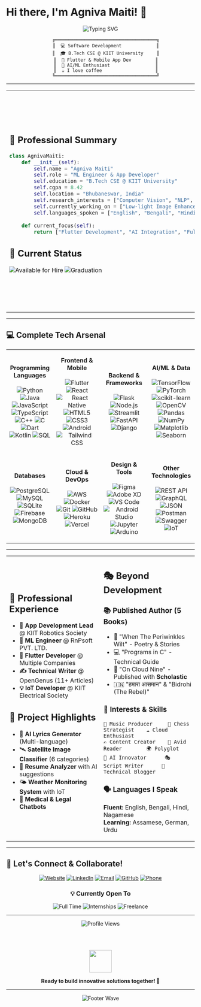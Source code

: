 # Hi there, I'm Agniva Maiti! 👋

<div align="center">
  <img src="https://readme-typing-svg.herokuapp.com?font=Fira+Code&size=30&duration=3000&pause=1000&color=36BCF7&center=true&vCenter=true&width=600&lines=Full+Stack+Developer;ML+Engineer+%26+App+Developer;Building+Amazing+Applications;Always+Learning%2C+Always+Growing" alt="Typing SVG" />
</div>

<div align="center">
  
```ascii
    ╔══════════════════════════════════════╗
    ║  💻 Software Development             ║
    ║  🎓 B.Tech CSE @ KIIT University     ║
    ║  📱 Flutter & Mobile App Dev         ║
    ║  🤖 AI/ML Enthusiast                 ║
    ║  ☕ I love coffee                    ║
    ╚══════════════════════════════════════╝
```

</div>

---

<table>
<tr>
<td width="50%">

## 💼 Professional Summary
```python
class AgnivaMaiti:
    def __init__(self):
        self.name = "Agniva Maiti"
        self.role = "ML Engineer & App Developer"
        self.education = "B.Tech CSE @ KIIT University"
        self.cgpa = 8.42
        self.location = "Bhubaneswar, India"
        self.research_interests = ["Computer Vision", "NLP", "Deep Learning"]
        self.currently_working_on = ["Low-light Image Enhancement", "AI Chatbots"]
        self.languages_spoken = ["English", "Bengali", "Hindi", "Nagamese", "Assamese"]
        
    def current_focus(self):
        return ["Flutter Development", "AI Integration", "Full Stack"]
```

## 🎯 Current Status
![Available for Hire](https://img.shields.io/badge/Status-Available%20for%20Hire-brightgreen?style=for-the-badge)
![Graduation](https://img.shields.io/badge/Graduation-May%202026-blue?style=for-the-badge&logo=calendar)

</td>
<td width="50%">

## 📊 GitHub Analytics
<div align="center">
  <img src="https://github-readme-stats.vercel.app/api/top-langs/?username=AgnivaMaiti&layout=compact&langs_count=8&theme=tokyonight&hide_border=true"/>
</div>

## 🏆 Key Achievements
- 📱 **10+ Mobile Applications** built with Flutter
- 🤖 **AI Chatbots** for legal and medical domains
- 📄 **11 Technical Articles** published
- 📚 **5 Books Published** including with Scholastic
- 🏢 **Multiple Internships** at top companies

</td>
</tr>
</table>

---

## 💻 Complete Tech Arsenal

<div align="center">

<table>
<tr>
<td align="center" width="25%">

**Programming Languages**
<br><br>
![Python](https://img.shields.io/badge/Python-3776ab?style=flat-square&logo=python&logoColor=white)
![Java](https://img.shields.io/badge/Java-007396?style=flat-square&logo=java&logoColor=white)
![JavaScript](https://img.shields.io/badge/JavaScript-f7df1e?style=flat-square&logo=javascript&logoColor=black)
![TypeScript](https://img.shields.io/badge/TypeScript-3178c6?style=flat-square&logo=typescript&logoColor=white)
![C++](https://img.shields.io/badge/C++-00599c?style=flat-square&logo=cplusplus&logoColor=white)
![C](https://img.shields.io/badge/C-a8b9cc?style=flat-square&logo=c&logoColor=black)
![Dart](https://img.shields.io/badge/Dart-0175c2?style=flat-square&logo=dart&logoColor=white)
![Kotlin](https://img.shields.io/badge/Kotlin-0095d5?style=flat-square&logo=kotlin&logoColor=white)
![SQL](https://img.shields.io/badge/SQL-336791?style=flat-square&logo=postgresql&logoColor=white)

</td>
<td align="center" width="25%">

**Frontend & Mobile**
<br><br>
![Flutter](https://img.shields.io/badge/Flutter-02569b?style=flat-square&logo=flutter&logoColor=white)
![React](https://img.shields.io/badge/React-61dafb?style=flat-square&logo=react&logoColor=black)
![React Native](https://img.shields.io/badge/React_Native-20232a?style=flat-square&logo=react&logoColor=61dafb)
![HTML5](https://img.shields.io/badge/HTML5-e34f26?style=flat-square&logo=html5&logoColor=white)
![CSS3](https://img.shields.io/badge/CSS3-1572b6?style=flat-square&logo=css3&logoColor=white)
![Android](https://img.shields.io/badge/Android-3ddc84?style=flat-square&logo=android&logoColor=white)
![Tailwind CSS](https://img.shields.io/badge/Tailwind_CSS-38b2ac?style=flat-square&logo=tailwind-css&logoColor=white)

</td>
<td align="center" width="25%">

**Backend & Frameworks**
<br><br>
![Flask](https://img.shields.io/badge/Flask-000000?style=flat-square&logo=flask&logoColor=white)
![Node.js](https://img.shields.io/badge/Node.js-339933?style=flat-square&logo=nodedotjs&logoColor=white)
![Streamlit](https://img.shields.io/badge/Streamlit-ff4b4b?style=flat-square&logo=streamlit&logoColor=white)
![FastAPI](https://img.shields.io/badge/FastAPI-009688?style=flat-square&logo=fastapi&logoColor=white)
![Django](https://img.shields.io/badge/Django-092e20?style=flat-square&logo=django&logoColor=white)

</td>
<td align="center" width="25%">

**AI/ML & Data**
<br><br>
![TensorFlow](https://img.shields.io/badge/TensorFlow-ff6f00?style=flat-square&logo=tensorflow&logoColor=white)
![PyTorch](https://img.shields.io/badge/PyTorch-ee4c2c?style=flat-square&logo=pytorch&logoColor=white)
![scikit-learn](https://img.shields.io/badge/scikit--learn-f7931e?style=flat-square&logo=scikit-learn&logoColor=white)
![OpenCV](https://img.shields.io/badge/OpenCV-5c3ee8?style=flat-square&logo=opencv&logoColor=white)
![Pandas](https://img.shields.io/badge/Pandas-150458?style=flat-square&logo=pandas&logoColor=white)
![NumPy](https://img.shields.io/badge/NumPy-013243?style=flat-square&logo=numpy&logoColor=white)
![Matplotlib](https://img.shields.io/badge/Matplotlib-11557c?style=flat-square&logo=plotly&logoColor=white)
![Seaborn](https://img.shields.io/badge/Seaborn-3776ab?style=flat-square&logo=python&logoColor=white)

</td>
</tr>
<tr>
<td align="center">

**Databases**
<br><br>
![PostgreSQL](https://img.shields.io/badge/PostgreSQL-336791?style=flat-square&logo=postgresql&logoColor=white)
![MySQL](https://img.shields.io/badge/MySQL-4479a1?style=flat-square&logo=mysql&logoColor=white)
![SQLite](https://img.shields.io/badge/SQLite-003b57?style=flat-square&logo=sqlite&logoColor=white)
![Firebase](https://img.shields.io/badge/Firebase-ffca28?style=flat-square&logo=firebase&logoColor=black)
![MongoDB](https://img.shields.io/badge/MongoDB-47a248?style=flat-square&logo=mongodb&logoColor=white)

</td>
<td align="center">

**Cloud & DevOps**
<br><br>
![AWS](https://img.shields.io/badge/AWS-232f3e?style=flat-square&logo=amazon-aws&logoColor=white)
![Docker](https://img.shields.io/badge/Docker-2496ed?style=flat-square&logo=docker&logoColor=white)
![Git](https://img.shields.io/badge/Git-f05032?style=flat-square&logo=git&logoColor=white)
![GitHub](https://img.shields.io/badge/GitHub-181717?style=flat-square&logo=github&logoColor=white)
![Heroku](https://img.shields.io/badge/Heroku-430098?style=flat-square&logo=heroku&logoColor=white)
![Vercel](https://img.shields.io/badge/Vercel-000000?style=flat-square&logo=vercel&logoColor=white)

</td>
<td align="center">

**Design & Tools**
<br><br>
![Figma](https://img.shields.io/badge/Figma-f24e1e?style=flat-square&logo=figma&logoColor=white)
![Adobe XD](https://img.shields.io/badge/Adobe_XD-ff61f6?style=flat-square&logo=adobe-xd&logoColor=white)
![VS Code](https://img.shields.io/badge/VS_Code-007acc?style=flat-square&logo=visual-studio-code&logoColor=white)
![Android Studio](https://img.shields.io/badge/Android_Studio-3ddc84?style=flat-square&logo=android-studio&logoColor=white)
![Jupyter](https://img.shields.io/badge/Jupyter-f37626?style=flat-square&logo=jupyter&logoColor=white)
![Arduino](https://img.shields.io/badge/Arduino-00979d?style=flat-square&logo=arduino&logoColor=white)

</td>
<td align="center">

**Other Technologies**
<br><br>
![REST API](https://img.shields.io/badge/REST_API-02569b?style=flat-square&logo=api&logoColor=white)
![GraphQL](https://img.shields.io/badge/GraphQL-e10098?style=flat-square&logo=graphql&logoColor=white)
![JSON](https://img.shields.io/badge/JSON-000000?style=flat-square&logo=json&logoColor=white)
![Postman](https://img.shields.io/badge/Postman-ff6c37?style=flat-square&logo=postman&logoColor=white)
![Swagger](https://img.shields.io/badge/Swagger-85ea2d?style=flat-square&logo=swagger&logoColor=black)
![IoT](https://img.shields.io/badge/IoT-0066cc?style=flat-square&logo=internet-of-things&logoColor=white)

</td>
</tr>
</table>

</div>

---

<table>
<tr>
<td width="50%">

## 💼 Professional Experience
- **🏢 App Development Lead** @ KIIT Robotics Society
- **🤖 ML Engineer** @ RnPsoft PVT. LTD.
- **📱 Flutter Developer** @ Multiple Companies
- **✍️ Technical Writer** @ OpenGenus (11+ Articles)
- **💡 IoT Developer** @ KIIT Electrical Society

## 🎨 Project Highlights
- 🎵 **AI Lyrics Generator** (Multi-language)
- 🛰️ **Satellite Image Classifier** (6 categories)
- 📄 **Resume Analyzer** with AI suggestions
- 🌤️ **Weather Monitoring System** with IoT
- 🏥 **Medical & Legal Chatbots**

</td>
<td width="50%">

## 🎭 Beyond Development
### 📚 Published Author (5 Books)
- 📖 "When The Periwinkles Wilt" - Poetry & Stories
- 💻 "Programs in C" - Technical Guide  
- 🌟 "On Cloud Nine" - Published with **Scholastic**
- 🇮🇳 "हमारा आसमान" & "Bidrohi (The Rebel)"

### 🎯 Interests & Skills
```
🎵 Music Producer     🏓 Chess Strategist    ☁️ Cloud Enthusiast
✍️ Content Creator    📖 Avid Reader        🌍 Polyglot
🤖 AI Innovator      🎭 Script Writer      📝 Technical Blogger
```

### 🗣️ Languages I Speak
**Fluent:** English, Bengali, Hindi, Nagamese  
**Learning:** Assamese, German, Urdu

</td>
</tr>
</table>

---

## 🤝 Let's Connect & Collaborate!

<div align="center">
  
[![Website](https://img.shields.io/badge/Website-agniva.tech-00C7B7?style=for-the-badge&logo=google-chrome&logoColor=white)](https://www.agniva.tech)
[![LinkedIn](https://img.shields.io/badge/LinkedIn-0077B5?style=for-the-badge&logo=linkedin&logoColor=white)](https://linkedin.com/in/agnivamaiti)
[![Email](https://img.shields.io/badge/Email-D14836?style=for-the-badge&logo=gmail&logoColor=white)](mailto:maitiagniva@gmail.com)
[![GitHub](https://img.shields.io/badge/GitHub-100000?style=for-the-badge&logo=github&logoColor=white)](https://github.com/AgnivaMaiti)
[![Phone](https://img.shields.io/badge/Phone-25D366?style=for-the-badge&logo=whatsapp&logoColor=white)](tel:8729806726)

### 💡 Currently Open To
![Full Time](https://img.shields.io/badge/Full_Time_Positions-Available-brightgreen?style=flat-square)
![Internships](https://img.shields.io/badge/Internships-Available-blue?style=flat-square)
![Freelance](https://img.shields.io/badge/Freelance_Projects-Available-orange?style=flat-square)

</div>

---

<div align="center">
  <img src="https://komarev.com/ghpvc/?username=AgnivaMaiti&label=Profile%20Views&color=0e75b6&style=flat" alt="Profile Views" />
  
  <br><br>
  
  <img src="https://raw.githubusercontent.com/TheDudeThatCode/TheDudeThatCode/master/Assets/Developer.gif" width="60"/>
  
  **Ready to build innovative solutions together! 🚀**
</div>

---

<div align="center">
  <img src="https://capsule-render.vercel.app/api?type=waving&color=gradient&height=80&section=footer" alt="Footer Wave"/>
</div>
